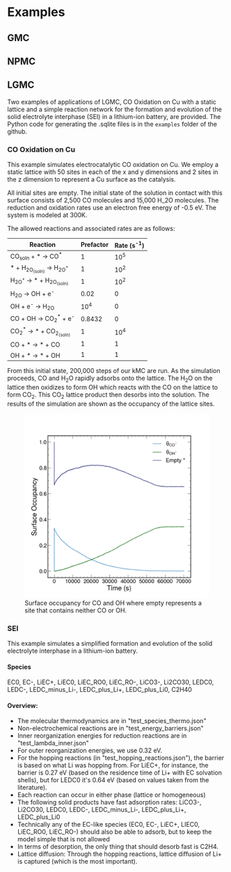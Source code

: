 # Examples

## GMC

## NPMC

## LGMC
Two examples of applications of LGMC, CO Oxidation on Cu with a static lattice and a simple reaction network for the formation and evolution of the solid electrolyte interphase (SEI) in a lithium-ion battery, are provided. The Python code for generating the .sqlite files is in the `examples` folder of the github. 

### CO Oxidation on Cu
This example simulates electrocatalytic CO oxidation on Cu. We employ a static lattice with 50 sites in each of the x and y dimensions and 2 sites in the z dimension to represent a Cu surface as the catalysis. 

All initial sites are empty. The initial state of the solution in contact with this surface consists of 2,500 CO molecules and 15,000 H_2O molecules. The reduction and oxidation rates use an electron free energy of -0.5 eV. The system is modeled at 300K. 

The allowed reactions and associated rates are as follows:

| Reaction                                 | Prefactor | Rate (s<sup>-1</sup>) |
|------------------------------------------|-----------|---------------|
| CO<sub>soln</sub> + * &rarr; CO<sup>*</sup>           | 1         | 10<sup>5</sup>       |
| * + H<sub>2O<sub>(soln)</sub></sub> &rarr; H<sub>2O<sup>*</sup></sub>     | 1         | 10<sup>2</sup>       |
| H<sub>2O<sup>*</sup></sub> → * + H<sub>2O<sub>(soln)</sub></sub>    | 1         | 10<sup>2</sup>        |
| H<sub>2O<sup></sup></sub> → OH<sup></sup> + e<sup>-</sup>      | 0.02      | 0             |
| OH<sup></sup> + e<sup>-</sup> → H<sub>2O<sup></sup></sub>          | $10^4$    | 0             |
| CO<sup></sup> + OH<sup></sup> → CO<sub>2</sub><sup>*</sup> + e<sup>-</sup>  | 0.8432    | 0             |
| CO<sub>2</sub><sup>*</sup> → * + CO<sub>2<sub>(soln)</sub></sub>     | 1         | 10<sup>4</sup>       |
| CO<sup></sup> + * → * + CO<sup></sup>            | 1         | 1             |
| OH<sup></sup> + * → * + OH<sup></sup>            | 1         | 1             |




From this initial state, 200,000 steps of our kMC are run. As the simulation proceeds, CO and H<sub>2</sub>O rapidly adsorbs onto the lattice. The H<sub>2</sub>O on the lattice then oxidizes to form OH which reacts with the CO on the lattice to form CO<sub>2</sub>. This CO<sub>2</sub> lattice product then desorbs into the solution. The results of the simulation are shown as the occupancy of the lattice sites.

<figure>
    <img src="valid.png"
         alt="Results of CO Oxidation on Cu">
    <figcaption>Surface occupancy for CO and OH where empty represents a site that contains neither CO or OH. </figcaption>
</figure>

### SEI
This example simulates a simplified formation and evolution of the solid electrolyte interphase in a lithium-ion battery.


#### Species
EC0, EC-, LiEC+, LiEC0, LiEC_RO0, LiEC_RO-,
LiCO3-, Li2CO30, LEDC0, LEDC-, LEDC_minus_Li-, LEDC_plus_Li+, LEDC_plus_Li0, C2H40

#### Overview:
- The molecular thermodynamics are in "test_species_thermo.json"
- Non-electrochemical reactions are in "test_energy_barriers.json" 
- Inner reorganization energies for reduction reactions are in "test_lambda_inner.json"
-  For outer reorganization energies, we use 0.32 eV. 
- For the hopping reactions (in "test_hopping_reactions.json"), the barrier is based on what Li was hopping from. For LiEC+, for instance, the barrier is 0.27 eV (based on the residence time of Li+ with EC solvation shells), but for LEDC0 it's 0.64 eV (based on values taken from the literature).
- Each reaction can occur in either phase (lattice or homogeneous)
- The following solid products have fast adsorption rates: LiCO3-, Li2CO30, LEDC0, LEDC-, LEDC_minus_Li-, LEDC_plus_Li+, LEDC_plus_Li0
- Technically any of the EC-like species (EC0, EC-, LiEC+, LIEC0, LiEC_RO0, LiEC_RO-) should also be able to adsorb, but to keep the model simple that is not allowed
- In terms of desorption, the only thing that should desorb fast is C2H4. 
- Lattice diffusion: Through the hopping reactions, lattice diffusion of Li+ is captured (which is the most important). 
